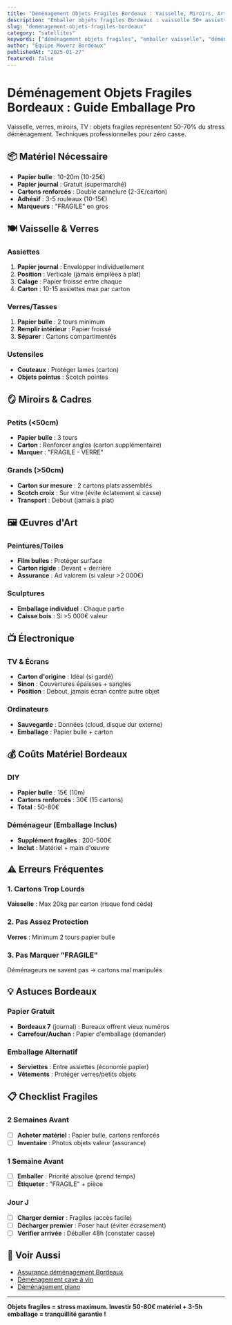 ```yaml
---
title: "Déménagement Objets Fragiles Bordeaux : Vaisselle, Miroirs, Art, Électronique"
description: "Emballer objets fragiles Bordeaux : vaisselle 50+ assiettes, miroirs, œuvres d'art, TV. Papier bulle, cartons renforcés, assurance. Techniques pro."
slug: "demenagement-objets-fragiles-bordeaux"
category: "satellites"
keywords: ["déménagement objets fragiles", "emballer vaisselle", "déménager miroirs", "œuvres art déménagement", "cartons fragiles"]
author: "Équipe Moverz Bordeaux"
publishedAt: "2025-01-27"
featured: false
---
```


# Déménagement Objets Fragiles Bordeaux : Guide Emballage Pro

Vaisselle, verres, miroirs, TV : objets fragiles représentent 50-70% du stress déménagement. Techniques professionnelles pour zéro casse.

## 📦 Matériel Nécessaire

- **Papier bulle** : 10-20m (10-25€)
- **Papier journal** : Gratuit (supermarché)
- **Cartons renforcés** : Double cannelure (2-3€/carton)
- **Adhésif** : 3-5 rouleaux (10-15€)
- **Marqueurs** : "FRAGILE" en gros

## 🍽️ Vaisselle & Verres

### Assiettes
1. **Papier journal** : Envelopper individuellement
2. **Position** : Verticale (jamais empilées à plat)
3. **Calage** : Papier froissé entre chaque
4. **Carton** : 10-15 assiettes max par carton

### Verres/Tasses
1. **Papier bulle** : 2 tours minimum
2. **Remplir intérieur** : Papier froissé
3. **Séparer** : Cartons compartimentés

### Ustensiles
- **Couteaux** : Protéger lames (carton)
- **Objets pointus** : Scotch pointes

## 🪞 Miroirs & Cadres

### Petits (<50cm)
- **Papier bulle** : 3 tours
- **Carton** : Renforcer angles (carton supplémentaire)
- **Marquer** : "FRAGILE - VERRE"

### Grands (>50cm)
- **Carton sur mesure** : 2 cartons plats assemblés
- **Scotch croix** : Sur vitre (évite éclatement si casse)
- **Transport** : Debout (jamais à plat)

## 🖼️ Œuvres d'Art

### Peintures/Toiles
- **Film bulles** : Protéger surface
- **Carton rigide** : Devant + derrière
- **Assurance** : Ad valorem (si valeur >2 000€)

### Sculptures
- **Emballage individuel** : Chaque partie
- **Caisse bois** : Si >5 000€ valeur

## 📺 Électronique

### TV & Écrans
- **Carton d'origine** : Idéal (si gardé)
- **Sinon** : Couvertures épaisses + sangles
- **Position** : Debout, jamais écran contre autre objet

### Ordinateurs
- **Sauvegarde** : Données (cloud, disque dur externe)
- **Emballage** : Papier bulle + carton

## 💰 Coûts Matériel Bordeaux

### DIY
- **Papier bulle** : 15€ (10m)
- **Cartons renforcés** : 30€ (15 cartons)
- **Total** : 50-80€

### Déménageur (Emballage Inclus)
- **Supplément fragiles** : 200-500€
- **Inclut** : Matériel + main d'œuvre

## ⚠️ Erreurs Fréquentes

### 1. Cartons Trop Lourds
**Vaisselle** : Max 20kg par carton (risque fond cède)

### 2. Pas Assez Protection
**Verres** : Minimum 2 tours papier bulle

### 3. Pas Marquer "FRAGILE"
Déménageurs ne savent pas → cartons mal manipulés

## 💡 Astuces Bordeaux

### Papier Gratuit
- **Bordeaux 7** (journal) : Bureaux offrent vieux numéros
- **Carrefour/Auchan** : Papier d'emballage (demander)

### Emballage Alternatif
- **Serviettes** : Entre assiettes (économie papier)
- **Vêtements** : Protéger verres/petits objets

## 📋 Checklist Fragiles

### 2 Semaines Avant
- [ ] **Acheter matériel** : Papier bulle, cartons renforcés
- [ ] **Inventaire** : Photos objets valeur (assurance)

### 1 Semaine Avant
- [ ] **Emballer** : Priorité absolue (prend temps)
- [ ] **Étiqueter** : "FRAGILE" + pièce

### Jour J
- [ ] **Charger dernier** : Fragiles (accès facile)
- [ ] **Décharger premier** : Poser haut (éviter écrasement)
- [ ] **Vérifier arrivée** : Déballer 48h (constater casse)

## 🔗 Voir Aussi

- [Assurance déménagement Bordeaux](/blog/satellites/assurance-demenagement-bordeaux)
- [Déménagement cave à vin](/blog/satellites/demenagement-cave-vin-bordeaux)
- [Déménagement piano](/blog/satellites/demenagement-piano-bordeaux)

---

**Objets fragiles = stress maximum. Investir 50-80€ matériel + 3-5h emballage = tranquillité garantie !**

